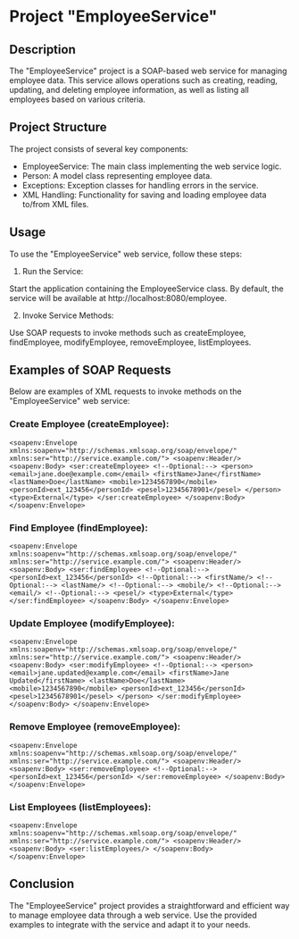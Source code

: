 # Project "EmployeeService"
## Description
The "EmployeeService" project is a SOAP-based web service for managing employee data. This service allows operations such as creating, reading, updating, and deleting employee information, as well as listing all employees based on various criteria.

## Project Structure
The project consists of several key components:

- EmployeeService: The main class implementing the web service logic.
- Person: A model class representing employee data.
- Exceptions: Exception classes for handling errors in the service.
- XML Handling: Functionality for saving and loading employee data to/from XML files.
## Usage
To use the "EmployeeService" web service, follow these steps:

1. Run the Service:

Start the application containing the EmployeeService class. By default, the service will be available at http://localhost:8080/employee.

2. Invoke Service Methods:

Use SOAP requests to invoke methods such as createEmployee, findEmployee, modifyEmployee, removeEmployee, listEmployees.
## Examples of SOAP Requests
Below are examples of XML requests to invoke methods on the "EmployeeService" web service:

### Create Employee (createEmployee):
`<soapenv:Envelope xmlns:soapenv="http://schemas.xmlsoap.org/soap/envelope/" xmlns:ser="http://service.example.com/">
   <soapenv:Header/>
   <soapenv:Body>
      <ser:createEmployee>
         <!--Optional:-->
         <person>
            <email>jane.doe@example.com</email>
            <firstName>Jane</firstName>
            <lastName>Doe</lastName>
            <mobile>1234567890</mobile>
            <personId>ext_123456</personId>
            <pesel>12345678901</pesel>
         </person>
         <type>External</type>
      </ser:createEmployee>
   </soapenv:Body>
</soapenv:Envelope>
`

### Find Employee (findEmployee):
` <soapenv:Envelope xmlns:soapenv="http://schemas.xmlsoap.org/soap/envelope/" xmlns:ser="http://service.example.com/">
   <soapenv:Header/>
   <soapenv:Body>
      <ser:findEmployee>
         <!--Optional:-->
         <personId>ext_123456</personId>
         <!--Optional:-->
         <firstName/>
         <!--Optional:-->
         <lastName/>
         <!--Optional:-->
         <mobile/>
         <!--Optional:-->
         <email/>
         <!--Optional:-->
         <pesel/>
         <type>External</type>
      </ser:findEmployee>
   </soapenv:Body>
</soapenv:Envelope>
`

### Update Employee (modifyEmployee):
`<soapenv:Envelope xmlns:soapenv="http://schemas.xmlsoap.org/soap/envelope/" xmlns:ser="http://service.example.com/">
   <soapenv:Header/>
   <soapenv:Body>
      <ser:modifyEmployee>
         <!--Optional:-->
         <person>
            <email>jane.updated@example.com</email>
            <firstName>Jane Updated</firstName>
            <lastName>Doe</lastName>
            <mobile>1234567890</mobile>
            <personId>ext_123456</personId>
            <pesel>12345678901</pesel>
         </person>
      </ser:modifyEmployee>
   </soapenv:Body>
</soapenv:Envelope>
`
### Remove Employee (removeEmployee):
`<soapenv:Envelope xmlns:soapenv="http://schemas.xmlsoap.org/soap/envelope/" xmlns:ser="http://service.example.com/">
   <soapenv:Header/>
   <soapenv:Body>
      <ser:removeEmployee>
         <!--Optional:-->
         <personId>ext_123456</personId>
      </ser:removeEmployee>
   </soapenv:Body>
</soapenv:Envelope>
`

### List Employees (listEmployees):
`<soapenv:Envelope xmlns:soapenv="http://schemas.xmlsoap.org/soap/envelope/" xmlns:ser="http://service.example.com/">
   <soapenv:Header/>
   <soapenv:Body>
      <ser:listEmployees/>
   </soapenv:Body>
</soapenv:Envelope>
`

## Conclusion
The "EmployeeService" project provides a straightforward and efficient way to manage employee data through a web service. Use the provided examples to integrate with the service and adapt it to your needs.
